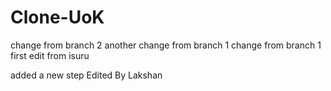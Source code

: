 # Clone-UoK
change from branch 2
another change from branch 1
change from branch 1
first edit from isuru

added a new step
Edited By Lakshan

